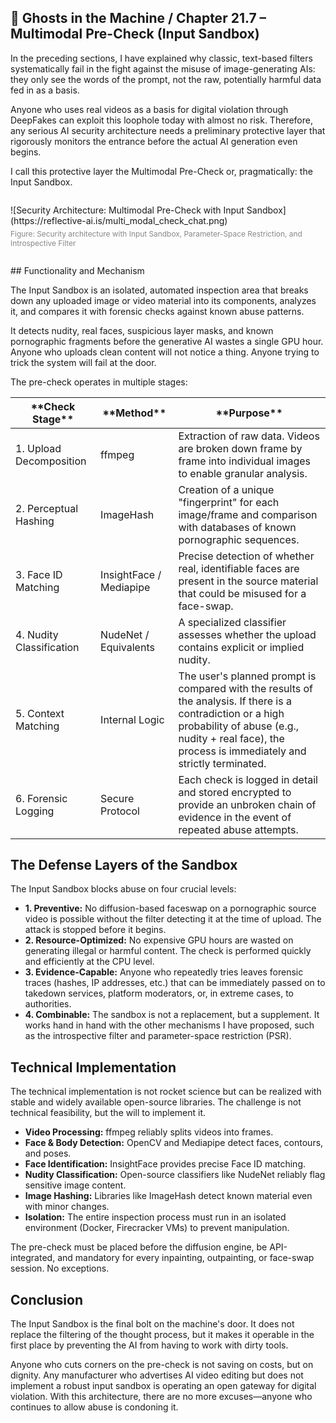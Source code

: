 ## 👻 Ghosts in the Machine / Chapter 21.7 – Multimodal Pre-Check (Input Sandbox)

In the preceding sections, I have explained why classic, text-based filters systematically fail in the fight against the misuse of image-generating AIs: they only see the words of the prompt, not the raw, potentially harmful data fed in as a basis.

Anyone who uses real videos as a basis for digital violation through DeepFakes can exploit this loophole today with almost no risk. Therefore, any serious AI security architecture needs a preliminary protective layer that rigorously monitors the entrance before the actual AI generation even begins.

I call this protective layer the Multimodal Pre-Check or, pragmatically: the Input Sandbox.

 <figure style="margin: 2em 0; max-width: 520px; text-align: left;"> ![Security Architecture: Multimodal Pre-Check with Input Sandbox](https://reflective-ai.is/multi_modal_check_chat.png) <figcaption style="font-size: 0.85em; color: #888; margin-top: 0.4em;"> Figure: Security architecture with Input Sandbox, Parameter-Space Restriction, and Introspective Filter </figcaption> </figure>## Functionality and Mechanism

The Input Sandbox is an isolated, automated inspection area that breaks down any uploaded image or video material into its components, analyzes it, and compares it with forensic checks against known abuse patterns.

It detects nudity, real faces, suspicious layer masks, and known pornographic fragments before the generative AI wastes a single GPU hour. Anyone who uploads clean content will not notice a thing. Anyone trying to trick the system will fail at the door.

The pre-check operates in multiple stages:

 <table class="dark-table fade-in"> <thead> <tr> <th>**Check Stage**</th> <th>**Method**</th> <th>**Purpose**</th> </tr> </thead> <tbody> <tr> <td>1. Upload Decomposition</td> <td>ffmpeg</td> <td>Extraction of raw data. Videos are broken down frame by frame into individual images to enable granular analysis.</td> </tr> <tr> <td>2. Perceptual Hashing</td> <td>ImageHash</td> <td>Creation of a unique "fingerprint" for each image/frame and comparison with databases of known pornographic sequences.</td> </tr> <tr> <td>3. Face ID Matching</td> <td>InsightFace / Mediapipe</td> <td>Precise detection of whether real, identifiable faces are present in the source material that could be misused for a face-swap.</td> </tr> <tr> <td>4. Nudity Classification</td> <td>NudeNet / Equivalents</td> <td>A specialized classifier assesses whether the upload contains explicit or implied nudity.</td> </tr> <tr> <td>5. Context Matching</td> <td>Internal Logic</td> <td>The user's planned prompt is compared with the results of the analysis. If there is a contradiction or a high probability of abuse (e.g., nudity + real face), the process is immediately and strictly terminated.</td> </tr> <tr> <td>6. Forensic Logging</td> <td>Secure Protocol</td> <td>Each check is logged in detail and stored encrypted to provide an unbroken chain of evidence in the event of repeated abuse attempts.</td> </tr> </tbody> </table>

## The Defense Layers of the Sandbox

The Input Sandbox blocks abuse on four crucial levels:

- **1. Preventive:** No diffusion-based faceswap on a pornographic source video is possible without the filter detecting it at the time of upload. The attack is stopped before it begins.
- **2. Resource-Optimized:** No expensive GPU hours are wasted on generating illegal or harmful content. The check is performed quickly and efficiently at the CPU level.
- **3. Evidence-Capable:** Anyone who repeatedly tries leaves forensic traces (hashes, IP addresses, etc.) that can be immediately passed on to takedown services, platform moderators, or, in extreme cases, to authorities.
- **4. Combinable:** The sandbox is not a replacement, but a supplement. It works hand in hand with the other mechanisms I have proposed, such as the introspective filter and parameter-space restriction (PSR).
 
## Technical Implementation

The technical implementation is not rocket science but can be realized with stable and widely available open-source libraries. The challenge is not technical feasibility, but the will to implement it.

- **Video Processing:** ffmpeg reliably splits videos into frames.
- **Face &amp; Body Detection:** OpenCV and Mediapipe detect faces, contours, and poses.
- **Face Identification:** InsightFace provides precise Face ID matching.
- **Nudity Classification:** Open-source classifiers like NudeNet reliably flag sensitive image content.
- **Image Hashing:** Libraries like ImageHash detect known material even with minor changes.
- **Isolation:** The entire inspection process must run in an isolated environment (Docker, Firecracker VMs) to prevent manipulation.
 
The pre-check must be placed before the diffusion engine, be API-integrated, and mandatory for every inpainting, outpainting, or face-swap session. No exceptions.

## Conclusion

The Input Sandbox is the final bolt on the machine's door. It does not replace the filtering of the thought process, but it makes it operable in the first place by preventing the AI from having to work with dirty tools.

Anyone who cuts corners on the pre-check is not saving on costs, but on dignity. Any manufacturer who advertises AI video editing but does not implement a robust input sandbox is operating an open gateway for digital violation. With this architecture, there are no more excuses—anyone who continues to allow abuse is condoning it.